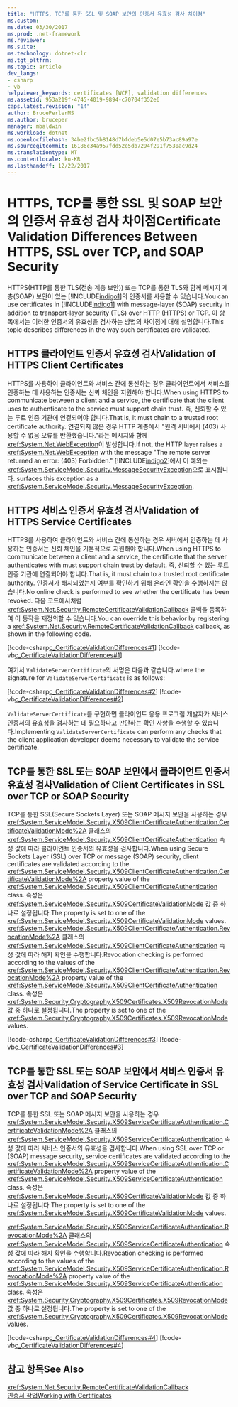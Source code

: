 ```yaml
---
title: "HTTPS, TCP를 통한 SSL 및 SOAP 보안의 인증서 유효성 검사 차이점"
ms.custom: 
ms.date: 03/30/2017
ms.prod: .net-framework
ms.reviewer: 
ms.suite: 
ms.technology: dotnet-clr
ms.tgt_pltfrm: 
ms.topic: article
dev_langs:
- csharp
- vb
helpviewer_keywords: certificates [WCF], validation differences
ms.assetid: 953a219f-4745-4019-9894-c70704f352e6
caps.latest.revision: "14"
author: BrucePerlerMS
ms.author: bruceper
manager: mbaldwin
ms.workload: dotnet
ms.openlocfilehash: 34be2fbc5b8148d7bfdeb5e5d07e5b73ac89a97e
ms.sourcegitcommit: 16186c34a957fdd52e5db7294f291f7530ac9d24
ms.translationtype: MT
ms.contentlocale: ko-KR
ms.lasthandoff: 12/22/2017
---
```

# <a name="certificate-validation-differences-between-https-ssl-over-tcp-and-soap-security"></a><span data-ttu-id="04731-102">HTTPS, TCP를 통한 SSL 및 SOAP 보안의 인증서 유효성 검사 차이점</span><span class="sxs-lookup"><span data-stu-id="04731-102">Certificate Validation Differences Between HTTPS, SSL over TCP, and SOAP Security</span></span>
<span data-ttu-id="04731-103">HTTPS(HTTP를 통한 TLS(전송 계층 보안)) 또는 TCP를 통한 TLS와 함께 메시지 계층(SOAP) 보안이 있는 [!INCLUDE[indigo1](../../../../includes/indigo1-md.md)]의 인증서를 사용할 수 있습니다.</span><span class="sxs-lookup"><span data-stu-id="04731-103">You can use certificates in [!INCLUDE[indigo1](../../../../includes/indigo1-md.md)] with message-layer (SOAP) security in addition to transport-layer security (TLS) over HTTP (HTTPS) or TCP.</span></span> <span data-ttu-id="04731-104">이 항목에서는 이러한 인증서의 유효성을 검사하는 방법의 차이점에 대해 설명합니다.</span><span class="sxs-lookup"><span data-stu-id="04731-104">This topic describes differences in the way such certificates are validated.</span></span>  
  
## <a name="validation-of-https-client-certificates"></a><span data-ttu-id="04731-105">HTTPS 클라이언트 인증서 유효성 검사</span><span class="sxs-lookup"><span data-stu-id="04731-105">Validation of HTTPS Client Certificates</span></span>  
 <span data-ttu-id="04731-106">HTTPS를 사용하여 클라이언트와 서비스 간에 통신하는 경우 클라이언트에서 서비스를 인증하는 데 사용하는 인증서는 신뢰 체인을 지원해야 합니다.</span><span class="sxs-lookup"><span data-stu-id="04731-106">When using HTTPS to communicate between a client and a service, the certificate that the client uses to authenticate to the service must support chain trust.</span></span> <span data-ttu-id="04731-107">즉, 신뢰할 수 있는 루트 인증 기관에 연결되어야 합니다.</span><span class="sxs-lookup"><span data-stu-id="04731-107">That is, it must chain to a trusted root certificate authority.</span></span> <span data-ttu-id="04731-108">연결되지 않은 경우 HTTP 계층에서 "원격 서버에서 (403) 사용할 수 없음 오류를 반환했습니다."라는 메시지와 함께 <xref:System.Net.WebException>이 발생합니다.</span><span class="sxs-lookup"><span data-stu-id="04731-108">If not, the HTTP layer raises a <xref:System.Net.WebException> with the message "The remote server returned an error: (403) Forbidden."</span></span> [!INCLUDE[indigo2](../../../../includes/indigo2-md.md)]<span data-ttu-id="04731-109">에서 이 예외는 <xref:System.ServiceModel.Security.MessageSecurityException>으로 표시됩니다.</span><span class="sxs-lookup"><span data-stu-id="04731-109"> surfaces this exception as a <xref:System.ServiceModel.Security.MessageSecurityException>.</span></span>  
  
## <a name="validation-of-https-service-certificates"></a><span data-ttu-id="04731-110">HTTPS 서비스 인증서 유효성 검사</span><span class="sxs-lookup"><span data-stu-id="04731-110">Validation of HTTPS Service Certificates</span></span>  
 <span data-ttu-id="04731-111">HTTPS를 사용하여 클라이언트와 서비스 간에 통신하는 경우 서버에서 인증하는 데 사용하는 인증서는 신뢰 체인을 기본적으로 지원해야 합니다.</span><span class="sxs-lookup"><span data-stu-id="04731-111">When using HTTPS to communicate between a client and a service, the certificate that the server authenticates with must support chain trust by default.</span></span> <span data-ttu-id="04731-112">즉, 신뢰할 수 있는 루트 인증 기관에 연결되어야 합니다.</span><span class="sxs-lookup"><span data-stu-id="04731-112">That is, it must chain to a trusted root certificate authority.</span></span> <span data-ttu-id="04731-113">인증서가 해지되었는지 여부를 확인하기 위해 온라인 확인을 수행하지는 않습니다.</span><span class="sxs-lookup"><span data-stu-id="04731-113">No online check is performed to see whether the certificate has been revoked.</span></span> <span data-ttu-id="04731-114">다음 코드에서처럼 <xref:System.Net.Security.RemoteCertificateValidationCallback> 콜백을 등록하여 이 동작을 재정의할 수 있습니다.</span><span class="sxs-lookup"><span data-stu-id="04731-114">You can override this behavior by registering a <xref:System.Net.Security.RemoteCertificateValidationCallback> callback, as shown in the following code.</span></span>  
  
 [!code-csharp[c_CertificateValidationDifferences#1](../../../../samples/snippets/csharp/VS_Snippets_CFX/c_certificatevalidationdifferences/cs/source.cs#1)] 
 [!code-vb[c_CertificateValidationDifferences#1](../../../../samples/snippets/visualbasic/VS_Snippets_CFX/c_certificatevalidationdifferences/vb/source.vb#1)]  
  
 <span data-ttu-id="04731-115">여기서 `ValidateServerCertificate`의 서명은 다음과 같습니다.</span><span class="sxs-lookup"><span data-stu-id="04731-115">where the signature for `ValidateServerCertificate` is as follows:</span></span>  
  
 [!code-csharp[c_CertificateValidationDifferences#2](../../../../samples/snippets/csharp/VS_Snippets_CFX/c_certificatevalidationdifferences/cs/source.cs#2)]
 [!code-vb[c_CertificateValidationDifferences#2](../../../../samples/snippets/visualbasic/VS_Snippets_CFX/c_certificatevalidationdifferences/vb/source.vb#2)]  
  
 <span data-ttu-id="04731-116">`ValidateServerCertificate`를 구현하면 클라이언트 응용 프로그램 개발자가 서비스 인증서의 유효성을 검사하는 데 필요하다고 판단하는 확인 사항을 수행할 수 있습니다.</span><span class="sxs-lookup"><span data-stu-id="04731-116">Implementing `ValidateServerCertificate` can perform any checks that the client application developer deems necessary to validate the service certificate.</span></span>  
  
## <a name="validation-of-client-certificates-in-ssl-over-tcp-or-soap-security"></a><span data-ttu-id="04731-117">TCP를 통한 SSL 또는 SOAP 보안에서 클라이언트 인증서 유효성 검사</span><span class="sxs-lookup"><span data-stu-id="04731-117">Validation of Client Certificates in SSL over TCP or SOAP Security</span></span>  
 <span data-ttu-id="04731-118">TCP를 통한 SSL(Secure Sockets Layer) 또는 SOAP 메시지 보안을 사용하는 경우 <xref:System.ServiceModel.Security.X509ClientCertificateAuthentication.CertificateValidationMode%2A> 클래스의 <xref:System.ServiceModel.Security.X509ClientCertificateAuthentication> 속성 값에 따라 클라이언트 인증서의 유효성을 검사합니다.</span><span class="sxs-lookup"><span data-stu-id="04731-118">When using Secure Sockets Layer (SSL) over TCP or message (SOAP) security, client certificates are validated according to the <xref:System.ServiceModel.Security.X509ClientCertificateAuthentication.CertificateValidationMode%2A> property value of the <xref:System.ServiceModel.Security.X509ClientCertificateAuthentication> class.</span></span> <span data-ttu-id="04731-119">속성은 <xref:System.ServiceModel.Security.X509CertificateValidationMode> 값 중 하나로 설정됩니다.</span><span class="sxs-lookup"><span data-stu-id="04731-119">The property is set to one of the <xref:System.ServiceModel.Security.X509CertificateValidationMode> values.</span></span> <span data-ttu-id="04731-120"><xref:System.ServiceModel.Security.X509ClientCertificateAuthentication.RevocationMode%2A> 클래스의 <xref:System.ServiceModel.Security.X509ClientCertificateAuthentication> 속성 값에 따라 해지 확인을 수행합니다.</span><span class="sxs-lookup"><span data-stu-id="04731-120">Revocation checking is performed according to the values of the <xref:System.ServiceModel.Security.X509ClientCertificateAuthentication.RevocationMode%2A> property value of the <xref:System.ServiceModel.Security.X509ClientCertificateAuthentication> class.</span></span> <span data-ttu-id="04731-121">속성은 <xref:System.Security.Cryptography.X509Certificates.X509RevocationMode> 값 중 하나로 설정됩니다.</span><span class="sxs-lookup"><span data-stu-id="04731-121">The property is set to one of the <xref:System.Security.Cryptography.X509Certificates.X509RevocationMode> values.</span></span>  
  
 [!code-csharp[c_CertificateValidationDifferences#3](../../../../samples/snippets/csharp/VS_Snippets_CFX/c_certificatevalidationdifferences/cs/source.cs#3)]
 [!code-vb[c_CertificateValidationDifferences#3](../../../../samples/snippets/visualbasic/VS_Snippets_CFX/c_certificatevalidationdifferences/vb/source.vb#3)]  
  
## <a name="validation-of-service-certificate-in-ssl-over-tcp-and-soap-security"></a><span data-ttu-id="04731-122">TCP를 통한 SSL 또는 SOAP 보안에서 서비스 인증서 유효성 검사</span><span class="sxs-lookup"><span data-stu-id="04731-122">Validation of Service Certificate in SSL over TCP and SOAP Security</span></span>  
 <span data-ttu-id="04731-123">TCP를 통한 SSL 또는 SOAP 메시지 보안을 사용하는 경우 <xref:System.ServiceModel.Security.X509ServiceCertificateAuthentication.CertificateValidationMode%2A> 클래스의 <xref:System.ServiceModel.Security.X509ServiceCertificateAuthentication> 속성 값에 따라 서비스 인증서의 유효성을 검사합니다.</span><span class="sxs-lookup"><span data-stu-id="04731-123">When using SSL over TCP or (SOAP) message security, service certificates are validated according to the <xref:System.ServiceModel.Security.X509ServiceCertificateAuthentication.CertificateValidationMode%2A> property value of the <xref:System.ServiceModel.Security.X509ServiceCertificateAuthentication> class.</span></span> <span data-ttu-id="04731-124">속성은 <xref:System.ServiceModel.Security.X509CertificateValidationMode> 값 중 하나로 설정됩니다.</span><span class="sxs-lookup"><span data-stu-id="04731-124">The property is set to one of the <xref:System.ServiceModel.Security.X509CertificateValidationMode> values.</span></span>  
  
 <span data-ttu-id="04731-125"><xref:System.ServiceModel.Security.X509ServiceCertificateAuthentication.RevocationMode%2A> 클래스의 <xref:System.ServiceModel.Security.X509ServiceCertificateAuthentication> 속성 값에 따라 해지 확인을 수행합니다.</span><span class="sxs-lookup"><span data-stu-id="04731-125">Revocation checking is performed according to the values of the <xref:System.ServiceModel.Security.X509ServiceCertificateAuthentication.RevocationMode%2A> property value of the <xref:System.ServiceModel.Security.X509ServiceCertificateAuthentication> class.</span></span> <span data-ttu-id="04731-126">속성은 <xref:System.Security.Cryptography.X509Certificates.X509RevocationMode> 값 중 하나로 설정됩니다.</span><span class="sxs-lookup"><span data-stu-id="04731-126">The property is set to one of the <xref:System.Security.Cryptography.X509Certificates.X509RevocationMode> values.</span></span>  
  
 [!code-csharp[c_CertificateValidationDifferences#4](../../../../samples/snippets/csharp/VS_Snippets_CFX/c_certificatevalidationdifferences/cs/source.cs#4)]
 [!code-vb[c_CertificateValidationDifferences#4](../../../../samples/snippets/visualbasic/VS_Snippets_CFX/c_certificatevalidationdifferences/vb/source.vb#4)]  
  
## <a name="see-also"></a><span data-ttu-id="04731-127">참고 항목</span><span class="sxs-lookup"><span data-stu-id="04731-127">See Also</span></span>  
 <xref:System.Net.Security.RemoteCertificateValidationCallback>  
 [<span data-ttu-id="04731-128">인증서 작업</span><span class="sxs-lookup"><span data-stu-id="04731-128">Working with Certificates</span></span>](../../../../docs/framework/wcf/feature-details/working-with-certificates.md)
